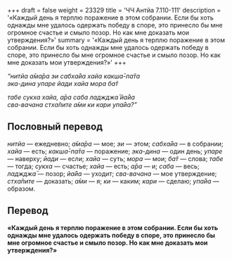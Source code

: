 +++
draft = false
weight = 23329
title = 'ЧЧ Антйа 7.110-111'
description = '«Каждый день я терплю поражение в этом собрании. Если бы хоть однажды мне удалось одержать победу в споре, это принесло бы мне огромное счастье и смыло позор. Но как мне доказать мои утверждения?»'
summary = '«Каждый день я терплю поражение в этом собрании. Если бы хоть однажды мне удалось одержать победу в споре, это принесло бы мне огромное счастье и смыло позор. Но как мне доказать мои утверждения?»'
+++

_“нитйа а̄ма̄ра эи сабха̄йа хайа какша̄-па̄та  
эка-дина упаре йади хайа мора ба̄т_

_табе сукха хайа, а̄ра саба ладжджа̄ йа̄йа  
сва-вачана стха̄пите а̄ми ки кари упа̄йа?”_

## Пословный перевод

_нитйа_ — ежедневно; _а̄ма̄ра_ — мое; _эи_ — этом; _сабха̄йа_ — в собрании; _хайа_ — есть; _какша̄_\-_па̄та_ — поражение; _эка_\-_дина_ — один день; _упаре_ — наверху; _йади_ — если; _хайа_ — суть; _мора_ — мои; _ба̄т_ — слова; _табе_ — тогда; _сукха_ — счастье; _хайа_ — есть; _а̄ра_ — и; _саба_ — весь; _ладжджа̄_ — позор; _йа̄йа_ — уходит; _сва_\-_вачана_ — мое утверждение; _стха̄пите_ — доказать; _а̄ми_ — я; _ки_ — каким; _кари_ — сделаю; _упа̄йа_ — образом.

## Перевод

**«Каждый день я терплю поражение в этом собрании. Если бы хоть однажды мне удалось одержать победу в споре, это принесло бы мне огромное счастье и смыло позор. Но как мне доказать мои утверждения?»**
